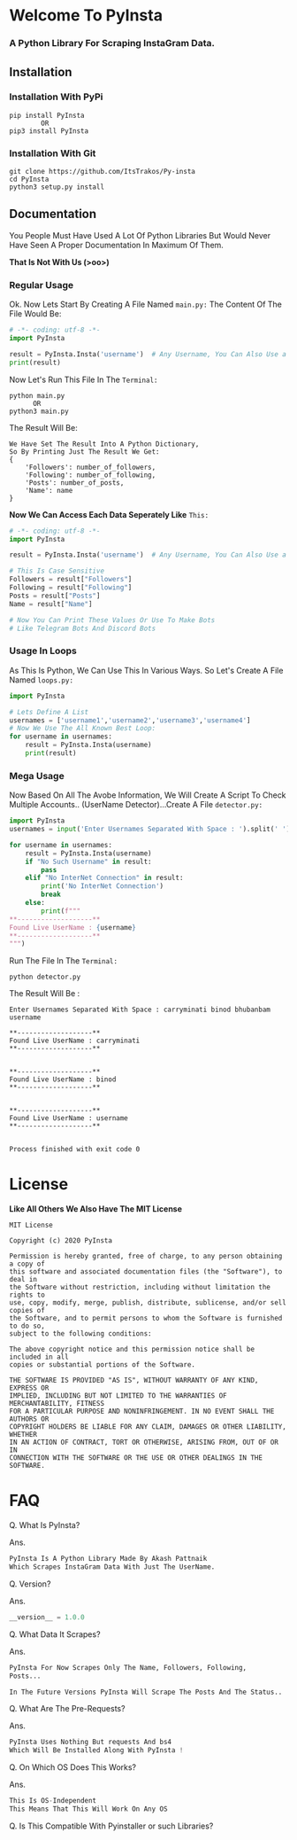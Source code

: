 #  Welcome To PyInsta
### A Python Library For Scraping InstaGram Data.

## Installation
### Installation With PyPi
```shell script
pip install PyInsta
        OR
pip3 install PyInsta
```
### Installation With Git
```shell script
git clone https://github.com/ItsTrakos/Py-insta
cd PyInsta
python3 setup.py install
```

## Documentation
You People Must Have Used A Lot Of Python Libraries But Would Never
Have Seen A Proper Documentation In Maximum Of Them.

**That Is Not With Us (>oo>)**
### Regular Usage
Ok. Now Lets Start By Creating A File Named `main.py:`
The Content Of The File Would Be:
```python
# -*- coding: utf-8 -*-
import PyInsta

result = PyInsta.Insta('username')  # Any Username, You Can Also Use a Vriable
print(result)

```

Now Let's Run This File In The `Terminal:`
```commandline
python main.py
      OR
python3 main.py
```

The Result Will Be:
```shell script
We Have Set The Result Into A Python Dictionary,
So By Printing Just The Result We Get: 
{
    'Followers': number_of_followers,
    'Following': number_of_following,
    'Posts': number_of_posts,
    'Name': name
}
```

**Now We Can Access Each Data Seperately Like** `This:`

```python
# -*- coding: utf-8 -*-
import PyInsta

result = PyInsta.Insta('username')  # Any Username, You Can Also Use a Vriable

# This Is Case Sensitive
Followers = result["Followers"]
Following = result["Following"]
Posts = result["Posts"]
Name = result["Name"]

# Now You Can Print These Values Or Use To Make Bots
# Like Telegram Bots And Discord Bots
```

### Usage In Loops
As This Is Python, We Can Use This In Various Ways.
So Let's Create A File Named `loops.py:`
```python
import PyInsta

# Lets Define A List
usernames = ['username1','username2','username3','username4']
# Now We Use The All Known Best Loop:
for username in usernames:
    result = PyInsta.Insta(username)
    print(result)
```

### Mega Usage
Now Based On All The Avobe Information,
We Will Create A Script To Check Multiple 
Accounts.. (UserName Detector)...Create A File `detector.py:`
```python
import PyInsta
usernames = input('Enter Usernames Separated With Space : ').split(' ')

for username in usernames:
    result = PyInsta.Insta(username)
    if "No Such Username" in result:
        pass
    elif "No InterNet Connection" in result:
        print('No InterNet Connection')
        break
    else:
        print(f"""
**-------------------**
Found Live UserName : {username}
**-------------------**
""")
```

Run The File In The `Terminal:`
```commandline
python detector.py
```

The Result Will Be :
```commandline
Enter Usernames Separated With Space : carryminati binod bhubanbam username

**-------------------**
Found Live UserName : carryminati
**-------------------**


**-------------------**
Found Live UserName : binod
**-------------------**


**-------------------**
Found Live UserName : username
**-------------------**


Process finished with exit code 0

```

# License
**Like All Others We Also Have The MIT License**

```shell script
MIT License

Copyright (c) 2020 PyInsta

Permission is hereby granted, free of charge, to any person obtaining a copy of
this software and associated documentation files (the "Software"), to deal in
the Software without restriction, including without limitation the rights to
use, copy, modify, merge, publish, distribute, sublicense, and/or sell copies of
the Software, and to permit persons to whom the Software is furnished to do so,
subject to the following conditions:

The above copyright notice and this permission notice shall be included in all
copies or substantial portions of the Software.

THE SOFTWARE IS PROVIDED "AS IS", WITHOUT WARRANTY OF ANY KIND, EXPRESS OR
IMPLIED, INCLUDING BUT NOT LIMITED TO THE WARRANTIES OF MERCHANTABILITY, FITNESS
FOR A PARTICULAR PURPOSE AND NONINFRINGEMENT. IN NO EVENT SHALL THE AUTHORS OR
COPYRIGHT HOLDERS BE LIABLE FOR ANY CLAIM, DAMAGES OR OTHER LIABILITY, WHETHER
IN AN ACTION OF CONTRACT, TORT OR OTHERWISE, ARISING FROM, OUT OF OR IN
CONNECTION WITH THE SOFTWARE OR THE USE OR OTHER DEALINGS IN THE SOFTWARE.
```
# FAQ
Q. What Is PyInsta?

Ans.
```py
PyInsta Is A Python Library Made By Akash Pattnaik
Which Scrapes InstaGram Data With Just The UserName.
```
Q. Version?

Ans. 
```py
__version__ = 1.0.0
```

Q. What Data It Scrapes?

Ans.
```py
PyInsta For Now Scrapes Only The Name, Followers, Following,
Posts...

In The Future Versions PyInsta Will Scrape The Posts And The Status..
```

Q. What Are The Pre-Requests?

Ans.
```py
PyInsta Uses Nothing But requests And bs4
Which Will Be Installed Along With PyInsta !
```

Q. On Which OS Does This Works?

Ans.
```py
This Is OS-Independent
This Means That This Will Work On Any OS
```

Q. Is This Compatible With Pyinstaller or such Libraries?
